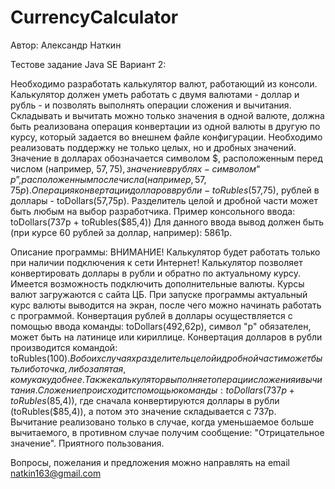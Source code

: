 # CurrencyCalculator

Автор: Александр Наткин

Тестове задание Java SE Вариант 2:

Необходимо разработать калькулятор валют, работающий из консоли.
Калькулятор должен уметь работать с двумя валютами - доллар и рубль - и позволять
выполнять операции сложения и вычитания.
Складывать и вычитать можно только значения в одной валюте, должна быть
реализована операция конвертации из одной валюты в другую по курсу, который
задается во внешнем файле конфигурации. Необходимо реализовать поддержку не
только целых, но и дробных значений.
Значение в долларах обозначается символом $, расположенным перед числом
(например, $57,75), значение в рублях - символом “р”, расположенным после числа
(например, 57,75р).
Операция конвертации долларов в рубли - toRubles($57,75), рублей в доллары -
toDollars(57,75р). Разделитель целой и дробной части может быть любым на выбор
разработчика.
Пример консольного ввода: toDollars(737р + toRubles($85,4))
Для данного ввода вывод должен быть (при курсе 60 рублей за доллар, например):
5861р.

Описание программы:
ВНИМАНИЕ! Калькулятор будет работать только при наличии подключения к сети Интернет!
Калькулятор позволяет конвертировать доллары в рубли и обратно по актуальному курсу.
Имеется возможность подключить дополнительные валюты. Курсы валют загружаются с сайта ЦБ.
При запуске программы актуальный курс валюты выводится на экран, после чего можно начинать работать с программой.
Конвертация рублей в доллары осуществляется с помощью ввода команды: toDollars(492,62р),
символ "р" обязателен, может быть на латинице или кириллице.
Конвертация долларов в рубли производится командой: toRubles($100).
В обоих случаях разделитель целой и дробной части может быть либо точка, либо запятая, кому как удобнее.
Также калькулятор выполняет операции сложения и вычитания.
Сложение происходит с помощью команды: toDollars(737р + toRubles($85,4)), 
где сначала конвертируются доллары в рубли (toRubles($85,4)), а потом это значение складывается с 737р.
Вычитание реализовано только в случае, когда уменьшаемое больше вычитаемого, 
в противном случае получим сообщение: "Отрицательное значение".
Приятного пользования.

Вопросы, пожелания и предложения можно направлять на email natkin163@gmail.com


